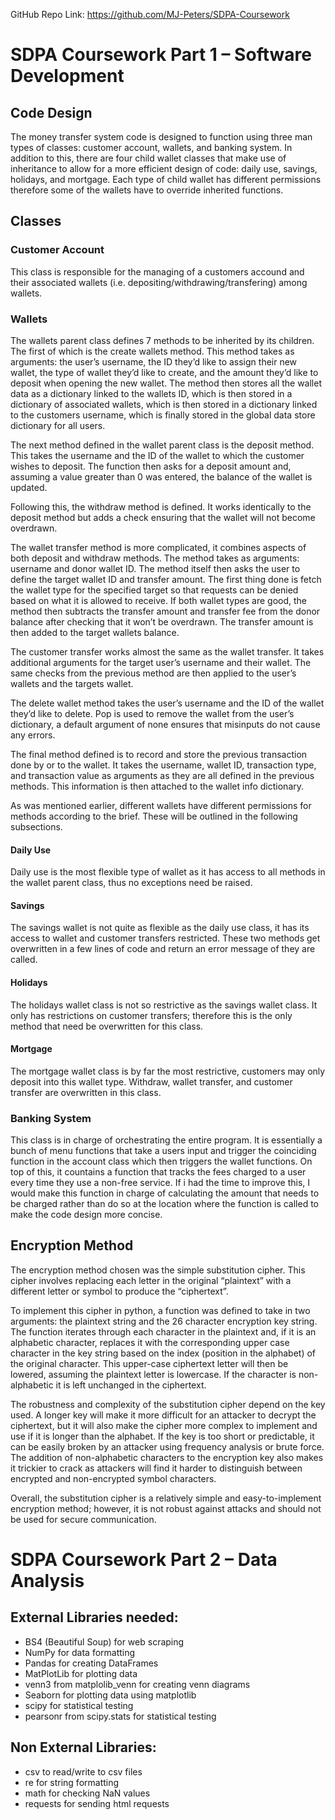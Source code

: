 GitHub Repo Link: https://github.com/MJ-Peters/SDPA-Coursework
# SDPA Coursework Part 1 – Software Development
## Code Design
The money transfer system code is designed to function using three man types of classes: customer account, wallets, and banking system. In addition to this, there are four child wallet classes that make use of inheritance to allow for a more efficient design of code: daily use, savings, holidays, and mortgage. Each type of child wallet has different permissions therefore some of the wallets have to override inherited functions.
## Classes
### Customer Account
This class is responsible for the managing of a customers accound and their associated wallets (i.e. depositing/withdrawing/transfering) among wallets. 
### Wallets
The wallets parent class defines 7 methods to be inherited by its children. The first of which is the create wallets method. This method takes as arguments: the user’s username, the ID they’d like to assign their new wallet, the type of wallet they’d like to create, and the amount they’d like to deposit when opening the new wallet. The method then stores all the wallet data as a dictionary linked to the wallets ID, which is then stored in a dictionary of associated wallets, which is then stored in a dictionary linked to the customers username, which is finally stored in the global data store dictionary for all users.

The next method defined in the wallet parent class is the deposit method. This takes the username and the ID of the wallet to which the customer wishes to deposit. The function then asks for a deposit amount and, assuming a value greater than 0 was entered, the balance of the wallet is updated.

Following this, the withdraw method is defined. It works identically to the deposit method but adds a check ensuring that the wallet will not become overdrawn.

The wallet transfer method is more complicated, it combines aspects of both deposit and withdraw methods. The method takes as arguments: username and donor wallet ID. The method itself then asks the user to define the target wallet ID and transfer amount. The first thing done is fetch the wallet type for the specified target so that requests can be denied based on what it is allowed to receive. If both wallet types are good, the method then subtracts the transfer amount and transfer fee from the donor balance after checking that it won’t be overdrawn. The transfer amount is then added to the target wallets balance.

The customer transfer works almost the same as the wallet transfer. It takes additional arguments for the target user’s username and their wallet. The same checks from the previous method are then applied to the user’s wallets and the targets wallet.

The delete wallet method takes the user’s username and the ID of the wallet they’d like to delete. Pop is used to remove the wallet from the user’s dictionary, a default argument of none ensures that misinputs do not cause any errors.

The final method defined is to record and store the previous transaction done by or to the wallet. It takes the username, wallet ID, transaction type, and transaction value as arguments as they are all defined in the previous methods. This information is then attached to the wallet info dictionary.

As was mentioned earlier, different wallets have different permissions for methods according to the brief. These will be outlined in the following subsections.
#### Daily Use
Daily use is the most flexible type of wallet as it has access to all methods in the wallet parent class, thus no exceptions need be raised.
#### Savings
The savings wallet is not quite as flexible as the daily use class, it has its access to wallet and customer transfers restricted. These two methods get overwritten in a few lines of code and return an error message of they are called.
#### Holidays
The holidays wallet class is not so restrictive as the savings wallet class. It only has restrictions on customer transfers; therefore this is the only method that need be overwritten for this class.
#### Mortgage
The mortgage wallet class is by far the most restrictive, customers may only deposit into this wallet type. Withdraw, wallet transfer, and customer transfer are overwritten in this class.
### Banking System
This class is in charge of orchestrating the entire program. It is essentially a bunch of menu functions that take a users input and trigger the coinciding function in the account class which then triggers the wallet functions. On top of this, it countains a function that tracks the fees charged to a user every time they use a non-free service. If i had the time to improve this, I would make this function in charge of calculating the amount that needs to be charged rather than do so at the location where the function is called to make the code design more concise.

## Encryption Method
The encryption method chosen was the simple substitution cipher. This cipher involves replacing each letter in the original “plaintext” with a different letter or symbol to produce the “ciphertext”.

To implement this cipher in python, a function was defined to take in two arguments: the plaintext string and the 26 character encryption key string. The function iterates through each character in the plaintext and, if it is an alphabetic character, replaces it with the corresponding upper case character in the key string based on the index (position in the alphabet) of the original character. This upper-case ciphertext letter will then be lowered, assuming the plaintext letter is lowercase. If the character is non-alphabetic it is left unchanged in the ciphertext.

The robustness and complexity of the substitution cipher depend on the key used. A longer key will make it more difficult for an attacker to decrypt the ciphertext, but it will also make the cipher more complex to implement and use if it is longer than the alphabet. If the key is too short or predictable, it can be easily broken by an attacker using frequency analysis or brute force. The addition of non-alphabetic characters to the encryption key also makes it trickier to crack as attackers will find it harder to distinguish between encrypted and non-encrypted symbol characters.

Overall, the substitution cipher is a relatively simple and easy-to-implement encryption method; however, it is not robust against attacks and should not be used for secure communication. 

# SDPA Coursework Part 2 – Data Analysis
## External Libraries needed:
- BS4 (Beautiful Soup) for web scraping
- NumPy for data formatting
- Pandas for creating DataFrames
- MatPlotLib for plotting data
- venn3 from matplolib_venn for creating venn diagrams
- Seaborn for plotting data using matplotlib
- scipy for statistical testing
- pearsonr from scipy.stats for statistical testing
## Non External Libraries:
- csv to read/write to csv files
- re for string formatting
- math for checking NaN values
- requests for sending html requests